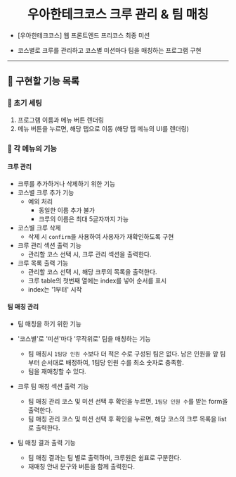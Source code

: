 
<h1 align="middle">우아한테크코스 크루 관리 & 팀 매칭</h1>

- [우아한테크코스] 웹 프론트엔드 프리코스 최종 미션

- 코스별로 크루를 관리하고 코스별 미션마다 팀을 매칭하는 프로그램 구현



---



## 🎯 구현할 기능 목록

### 📌 초기 세팅

1. 프로그램 이름과 메뉴 버튼 렌더링
2. 메뉴 버튼을 누르면, 해당 탭으로 이동 (해당 탭 메뉴의 UI를 렌더링)



### 📌 각 메뉴의 기능

#### 크루 관리

+ 크루를 추가하거나 삭제하기 위한 기능
+ 코스별 크루 추가 기능
  + 예외 처리
    + 동일한 이름 추가 불가
    + 크루의 이름은 최대 5글자까지 가능
+ 코스별 크루 삭제
  + 삭제 시 `confirm`을 사용하여 사용자가 재확인하도록 구현
+ 크루 관리 섹션 출력 기능
  + 관리할 코스 선택 시, 크루 관리 섹션을 출력한다.
+ 크루 목록 출력 기능
  + 관리할 코스 선택 시, 해당 크루의 목록을 출력한다.
  + 크루 table의 첫번째 열에는 index를 넣어 순서를 표시
  + index는 '1부터' 시작



#### 팀 매칭 관리

+ 팀 매칭을 하기 위한 기능

+ '코스별'로 '미션'마다 '무작위로' 팀을 매칭하는 기능
  + 팀 매칭시 `1팀당 인원 수`보다 더 적은 수로 구성된 팀은 없다. 남은 인원을 앞 팀부터 순서대로 배정하여, 1팀당 인원 수를 최소 숫자로 충족함.
  + 팀을 재매칭할 수 있다.
+ 크루 팀 매칭 섹션 출력 기능
  + 팀 매칭 관리 코스 및 미션 선택 후 확인을 누르면, `1팀당 인원 수`를 받는 form을 출력한다. 
  + 팀 매칭 관리 코스 및 미션 선택 후 확인을 누르면, 해당 코스의 크루 목록을 list로 출력한다.
+ 팀 매칭 결과 출력 기능
  + 팀 매칭 결과는 팀 별로 출력하며, 크루원은 쉼표로 구분한다.
  + 재매칭 안내 문구와 버튼을 함께 출력한다.

